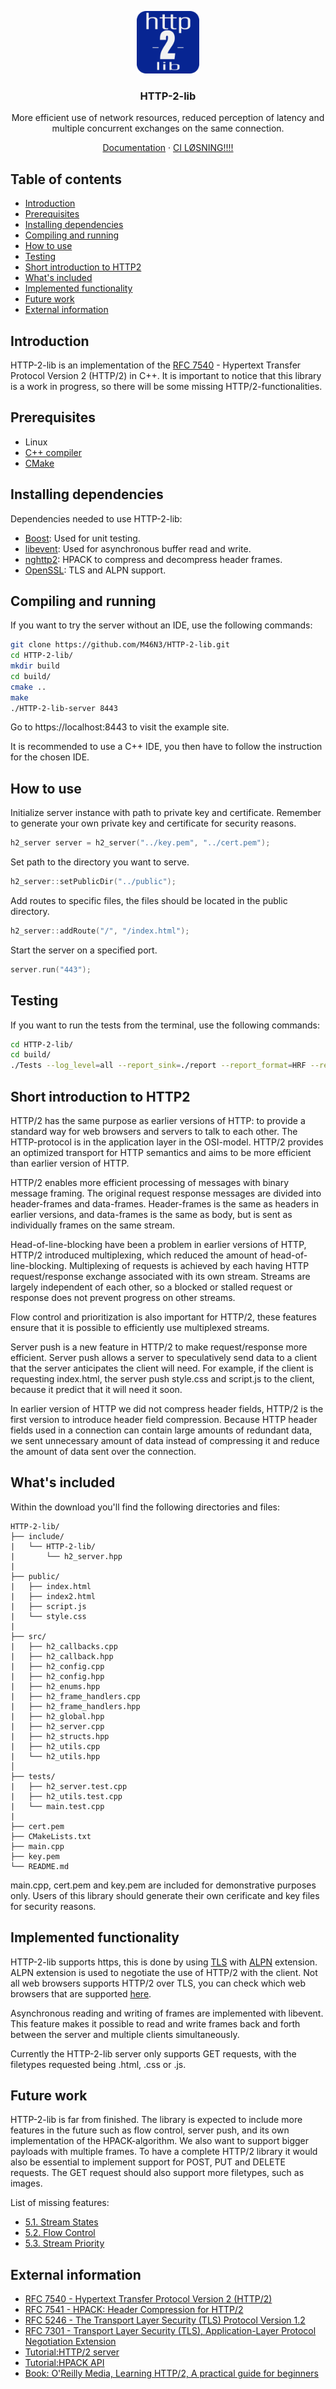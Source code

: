 <p align="center">
  <a href="https://github.com/M46N3/HTTP-2-lib/">
    <img src="docs/59022763_355955211705506_740535327713656832_n.png" alt="HTTP-2-lib logo" width="100" height="100">
  </a>
</p>

<h3 align="center">HTTP-2-lib</h3>

<p align="center">
  More efficient use of network resources, reduced perception of latency and multiple concurrent exchanges on the same connection.
</p>

<p align="center">
  <a href="https://m46n3.github.io/HTTP-2-lib/">Documentation</a>
  ·
  <a href="https://www.nrk.no/">CI LØSNING!!!!</a>
</p>


## Table of contents

- [Introduction](#introduction)
- [Prerequisites](#prerequisites)
- [Installing dependencies](#installing-dependencies)
- [Compiling and running](#compiling-and-running)
- [How to use](#how-to-use)
- [Testing](#testing)
- [Short introduction to HTTP2](#short-introduction-to-HTTP2)
- [What's included](#whats-included)
- [Implemented functionality](#implemented-functionality)
- [Future work](#future-work)
- [External information](#external-information)



## Introduction
HTTP-2-lib is an implementation of the [RFC 7540](https://tools.ietf.org/html/rfc7540) - Hypertext Transfer Protocol Version 2 (HTTP/2) in C++. It is important to notice that this library is a work in progress, so there will be some missing HTTP/2-functionalities.


## Prerequisites
* Linux
* [C++ compiler](https://gcc.gnu.org/)
* [CMake](https://cmake.org/)

## Installing dependencies
Dependencies needed to use HTTP-2-lib:
* [Boost](https://github.com/boostorg/boost): Used for unit testing.
* [libevent](https://github.com/libevent/libevent): Used for asynchronous buffer read and write.
* [nghttp2](https://github.com/nghttp2/nghttp2): HPACK to compress and decompress header frames.
* [OpenSSL](https://github.com/openssl/openssl): TLS and ALPN support.


## Compiling and running
If you want to try the server without an IDE, use the following commands:
```sh
git clone https://github.com/M46N3/HTTP-2-lib.git
cd HTTP-2-lib/
mkdir build
cd build/
cmake ..
make
./HTTP-2-lib-server 8443
```
Go to https://localhost:8443 to visit the example site.

It is recommended to use a C++ IDE, you then have to follow the instruction for the chosen IDE. 


## How to use
Initialize server instance with path to private key and certificate. Remember to generate your own private key and certificate for security reasons.
```cpp
h2_server server = h2_server("../key.pem", "../cert.pem");
```
Set path to the directory you want to serve.
```cpp
h2_server::setPublicDir("../public");
```
Add routes to specific files, the files should be located in the public directory.
```cpp
h2_server::addRoute("/", "/index.html");
```
Start the server on a specified port.
```cpp
server.run("443");
```

## Testing
If you want to run the tests from the terminal, use the following commands:
```sh
cd HTTP-2-lib/
cd build/
./Tests --log_level=all --report_sink=./report --report_format=HRF --report_level=detailed
```

## Short introduction to HTTP2
HTTP/2 has the same purpose as earlier versions of HTTP: to provide a standard way for web browsers and servers to talk to each other. The HTTP-protocol is in the application layer in the OSI-model. HTTP/2 provides an optimized transport for HTTP semantics and aims to be more efficient than earlier version of HTTP.

HTTP/2 enables more efficient processing of messages with binary message framing. The original request response messages are divided into header-frames and data-frames. Header-frames is the same as headers in earlier versions, and data-frames is the same as body, but is sent as individually frames on the same stream.

Head-of-line-blocking have been a problem in earlier versions of HTTP, HTTP/2 introduced multiplexing, which reduced the amount of head-of-line-blocking. Multiplexing of requests is achieved by each having HTTP request/response exchange associated with its own stream. Streams are largely independent of each other, so a blocked or stalled request or response does not prevent progress on other streams.

Flow control and prioritization is also important for HTTP/2, these features ensure that it is possible to efficiently use multiplexed streams. 

Server push is a new feature in HTTP/2 to make request/response more efficient. Server push allows a server to speculatively send data to a client that the server anticipates the client will need. For example, if the client is requesting index.html, the server push style.css and script.js to the client, because it predict that it will need it soon.

In earlier version of HTTP we did not compress header fields, HTTP/2 is the first version to introduce header field compression. Because HTTP header fields used in a connection can contain large amounts of redundant data, we sent unnecessary amount of data instead of compressing it and reduce the amount of data sent over the connection.



## What's included

Within the download you'll find the following directories and files:

```text
HTTP-2-lib/
├── include/
|   └── HTTP-2-lib/
|       └── h2_server.hpp
|
├── public/
|   ├── index.html
|   ├── index2.html
|   ├── script.js
|   └── style.css
|   
├── src/
|   ├── h2_callbacks.cpp
|   ├── h2_callback.hpp
|   ├── h2_config.cpp
|   ├── h2_config.hpp
|   ├── h2_enums.hpp
|   ├── h2_frame_handlers.cpp
|   ├── h2_frame_handlers.hpp
|   ├── h2_global.hpp
|   ├── h2_server.cpp
|   ├── h2_structs.hpp
|   ├── h2_utils.cpp
|   └── h2_utils.hpp
│
├── tests/
|   ├── h2_server.test.cpp
|   ├── h2_utils.test.cpp
|   └── main.test.cpp
|
├── cert.pem
├── CMakeLists.txt
├── main.cpp
├── key.pem
└── README.md
```
main.cpp, cert.pem and key.pem are included for demonstrative purposes only. Users of this library should generate their own cerificate and key files for security reasons. 

## Implemented functionality
HTTP-2-lib supports https, this is done by using [TLS]( https://tools.ietf.org/html/rfc5246) with [ALPN]( https://tools.ietf.org/html/rfc7301) extension. ALPN extension is used to negotiate the use of HTTP/2 with the client. Not all web browsers supports HTTP/2 over TLS, you can check which web browsers that are supported [here]( https://caniuse.com/#search=http2).

Asynchronous reading and writing of frames are implemented with libevent. This feature makes it possible to read and write frames back and forth between the server and multiple clients simultaneously.

Currently the HTTP-2-lib server only supports GET requests, with the filetypes requested being .html, .css or .js.

## Future work
HTTP-2-lib is far from finished. The library is expected to include more features in the future such as flow control, server push, and its own implementation of the HPACK-algorithm. We also want to support bigger payloads with multiple frames. To have a complete HTTP/2 library it would also be essential to implement support for POST, PUT and DELETE requests. The GET request should also support more filetypes, such as images.

List of missing features:
- [5.1. Stream States](https://tools.ietf.org/html/rfc7540#section-5.1)
- [5.2. Flow Control](https://tools.ietf.org/html/rfc7540#section-5.2)
- [5.3. Stream Priority]( https://tools.ietf.org/html/rfc7540#section-5.3)


## External information
- [RFC 7540 - Hypertext Transfer Protocol Version 2 (HTTP/2)](https://tools.ietf.org/html/rfc7540)
- [RFC 7541 - HPACK: Header Compression for HTTP/2](https://tools.ietf.org/html/rfc7541)
- [RFC 5246 - The Transport Layer Security (TLS) Protocol Version 1.2](https://tools.ietf.org/html/rfc5246)
- [RFC 7301 - Transport Layer Security (TLS), Application-Layer Protocol Negotiation Extension](https://tools.ietf.org/html/rfc7301)
- [Tutorial:HTTP/2 server](https://nghttp2.org/documentation/tutorial-server.html#)
- [Tutorial:HPACK API](https://nghttp2.org/documentation/tutorial-hpack.html)
- [Book: O'Reilly Media, Learning HTTP/2, A practical guide for beginners](https://www.amazon.com/Learning-HTTP-Practical-Guide-Beginners/dp/1491962445)
